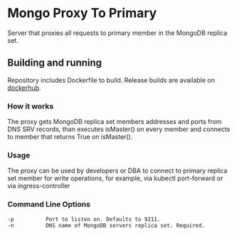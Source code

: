 # Mongo Proxy To Primary

Server that proxies all requests to primary member in the MongoDB replica set.

## Building and running

Repository includes Dockerfile to build. Release builds are available on [dockerhub](https://hub.docker.com/r/agisoft/mongo-proxy).

### How it works

The proxy gets MongoDB replica set members addresses and ports from DNS SRV records, than executes isMaster() on every member and connects to member that returns True on isMaster().

### Usage

The proxy can be used by developers or DBA to connect to primary replica set member for write operations, for example, via kubectl port-forward or via ingress-controller

### Command Line Options

	-p 		    Port to listen on. Defaults to 9211.
    -n 		    DNS name of MongoDB servers replica set. Required.
